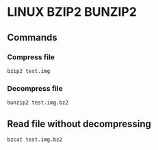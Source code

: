 # LINUX BZIP2 BUNZIP2

## Commands

### Compress file
`bzip2 test.img`

### Decompress file
`bunzip2 test.img.bz2`

## Read file without decompressing
`bzcat test.img.bz2`